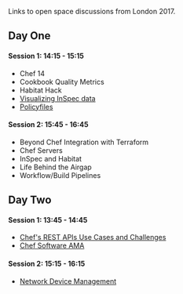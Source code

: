 Links to open space discussions from London 2017.

## Day One

#### Session 1: 14:15 - 15:15

* Chef 14
* Cookbook Quality Metrics
* Habitat Hack
* [Visualizing InSpec data](ispec-data-from-other-sources)
* [Policyfiles](London-2017-PolicyFiles)

#### Session 2: 15:45 - 16:45

* Beyond Chef Integration with Terraform
* Chef Servers
* InSpec and Habitat
* Life Behind the Airgap
* Workflow/Build Pipelines

## Day Two

#### Session 1: 13:45 - 14:45

* [Chef's REST APIs Use Cases and Challenges](London-2017-ChefRESTAPIs)
* [Chef Software AMA](London-2017-Chef-Software-AMA)

#### Session 2: 15:15 - 16:15

* [Network Device Management](London-2017-NetworkDeviceManagement)